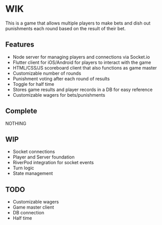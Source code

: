 # WIK
This is a game that allows multiple players to make bets and dish out punishments each round based on the result of their bet.

## Features
- Node server for managing players and connections via Socket.io
- Flutter client for iOS/Android for players to interact with the game
- HTML/CSS/JS scoreboard client that also functions as game master
- Customizable number of rounds
- Punishment voting after each round of results
- Toggle for half time
- Stores game results and player records in a DB for easy reference
- Customizable wagers for bets/punishments

## Complete
NOTHING

## WIP
- Socket connections
- Player and Server foundation
- RiverPod integration for socket events
- Turn logic
- State management

## TODO
- Customizable wagers
- Game master client
- DB connection
- Half time
